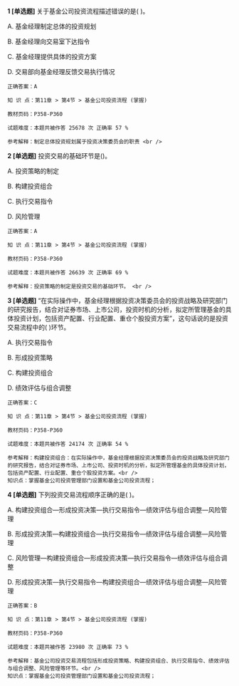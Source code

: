 **1 [单选题]** 关于基金公司投资流程描述错误的是(   )。

A. 基金经理制定总体的投资规划

B. 基金经理向交易室下达指令

C. 基金经理提供具体的投资方案

D. 交易部向基金经理反馈交易执行情况 

```
正确答案：A

知 识 点：第11章 > 第4节 > 基金公司投资流程 (掌握)

教材页码：P358-P360

试题难度：本题共被作答 25678 次 正确率 57 %

参考解释：制定总体投资规划属于投资决策委员会的职责 <br />
```


**2 [单选题]** 投资交易的基础环节是()。 

A. 投资策略的制定

B. 构建投资组合

C. 执行交易指令

D. 风险管理

```
正确答案：A

知 识 点：第11章 > 第4节 > 基金公司投资流程 (掌握)

教材页码：P358-P360

试题难度：本题共被作答 26639 次 正确率 69 %

参考解释：投资策略的制定是投资交易的基础环节。 <br />
```


**3 [单选题]** “在实际操作中，基金经理根据投资决策委员会的投资战略及研究部门的研究报告，结合对证券市场、上市公司，投资时机的分析，拟定所管理基金的具体投资计划，包括资产配置、行业配置、重仓个股投资方案”，这句话说的是投资交易流程中的( )环节。

A. 执行交易指令

B. 形成投资策略

C. 构建投资组合

D. 绩效评估与组合调整 

```
正确答案：C

知 识 点：第11章 > 第4节 > 基金公司投资流程 (掌握)

教材页码：P358-P360

试题难度：本题共被作答 24174 次 正确率 54 %

参考解释：构建投资组合：在实际操作中，基金经理根据投资决策委员会的投资战略及研究部门的研究报告，结合对证券市场、上市公司、投资时机的分析，拟定所管理基金的具体投资计划，包括资产配置、行业配置、重仓个股投资方案。<br />
知识点：掌握基金公司投资管理部门设置和基金公司投资流程；
```


**4 [单选题]** 下列投资交易流程顺序正确的是( )。

A. 构建投资组合—形成投资决策—执行交易指令—绩效评估与组合调整—风险管理

B. 形成投资决策—构建投资组合—执行交易指令—绩效评估与组合调整—风险管理

C. 风险管理—构建投资组合—形成投资决策—执行交易指令—绩效评估与组合调整

D. 形成投资决策—执行交易指令—构建投资组合—绩效评估与组合调整—风险管理 

```
正确答案：B

知 识 点：第11章 > 第4节 > 基金公司投资流程 (掌握)

教材页码：P358-P360

试题难度：本题共被作答 23980 次 正确率 73 %

参考解释：基金公司投资交易流程包括形成投资策略、构建投资组合、执行交易指令、绩效评估与组合调整、风险管理等环节。<br />
知识点：掌握基金公司投资管理部门设置和基金公司投资流程；
```

